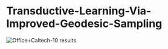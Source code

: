 # Transductive-Learning-Via-Improved-Geodesic-Sampling

![Office+Caltech-10 results](https://github.com/heaventian93/Transductive-Learning-Via-ImprovedGeodesic-Sampling/tree/master/Results/tsne_OC.png)
